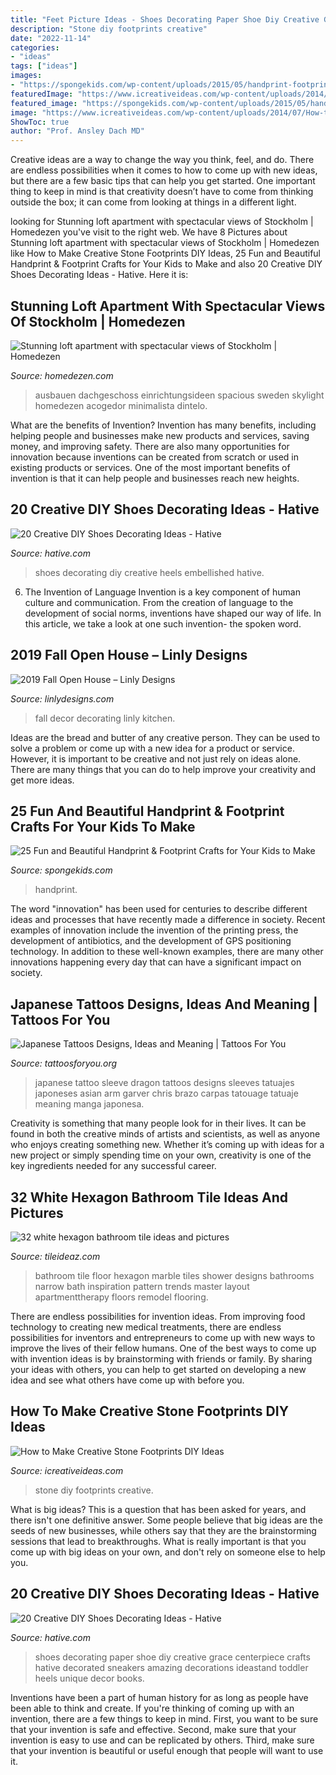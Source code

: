 ```yaml
---
title: "Feet Picture Ideas - Shoes Decorating Paper Shoe Diy Creative Grace Centerpiece Crafts Hative Decorated Sneakers Amazing Decorations Ideastand Toddler Heels Unique Decor Books"
description: "Stone diy footprints creative"
date: "2022-11-14"
categories:
- "ideas"
tags: ["ideas"]
images:
- "https://spongekids.com/wp-content/uploads/2015/05/handprint-footprint-crafts/30-handprint-footprint-crafts.jpg"
featuredImage: "https://www.icreativeideas.com/wp-content/uploads/2014/07/How-to-Make-Creative-Stone-Footprints-DIY-Ideas-13.jpg"
featured_image: "https://spongekids.com/wp-content/uploads/2015/05/handprint-footprint-crafts/30-handprint-footprint-crafts.jpg"
image: "https://www.icreativeideas.com/wp-content/uploads/2014/07/How-to-Make-Creative-Stone-Footprints-DIY-Ideas-13.jpg"
ShowToc: true
author: "Prof. Ansley Dach MD"
---
```



Creative ideas are a way to change the way you think, feel, and do. There are endless possibilities when it comes to how to come up with new ideas, but there are a few basic tips that can help you get started. One important thing to keep in mind is that creativity doesn’t have to come from thinking outside the box; it can come from looking at things in a different light.

	

		
looking for Stunning loft apartment with spectacular views of Stockholm | Homedezen you've visit to the right web. We have 8 Pictures about Stunning loft apartment with spectacular views of Stockholm | Homedezen like How to Make Creative Stone Footprints DIY Ideas, 25 Fun and Beautiful Handprint &amp; Footprint Crafts for Your Kids to Make and also 20 Creative DIY Shoes Decorating Ideas - Hative. Here it is:
		
    
## Stunning Loft Apartment With Spectacular Views Of Stockholm | Homedezen

<img loading=lazy src="http://www.homedezen.com/wp-content/uploads/2014/04/Stunning-loft-apartment-with-spectacular-views-of-Stockholm-07.jpg" onerror="this.onerror=null;this.src='https://tse4.mm.bing.net/th?id=OIP.d_K9FTRXYa9G--SDw6AmFAHaE7&amp;pid=15.1';" alt="Stunning loft apartment with spectacular views of Stockholm | Homedezen">

_Source: homedezen.com_

>ausbauen dachgeschoss einrichtungsideen spacious sweden skylight homedezen acogedor minimalista dintelo. 

	

What are the benefits of Invention?
Invention has many benefits, including helping people and businesses make new products and services, saving money, and improving safety. There are also many opportunities for innovation because inventions can be created from scratch or used in existing products or services. One of the most important benefits of invention is that it can help people and businesses reach new heights.

    
## 20 Creative DIY Shoes Decorating Ideas - Hative

<img loading=lazy src="https://hative.com/wp-content/uploads/2014/07/shoes-decorating-ideas/5-shoes-decorating-ideas.jpg" onerror="this.onerror=null;this.src='https://tse3.mm.bing.net/th?id=OIP.N7upWIsL-3jTUPauLNHZKQHaGY&amp;pid=15.1';" alt="20 Creative DIY Shoes Decorating Ideas - Hative">

_Source: hative.com_

>shoes decorating diy creative heels embellished hative. 

	

6. The Invention of Language
Invention is a key component of human culture and communication. From the creation of language to the development of social norms, inventions have shaped our way of life. In this article, we take a look at one such invention- the spoken word.

    
## 2019 Fall Open House – Linly Designs

<img loading=lazy src="https://www.linlydesigns.com/wp-content/uploads/2019/08/Luxury-Fall-Decorating-Ideas-For-Your-Kitchen-2.jpg" onerror="this.onerror=null;this.src='https://tse2.mm.bing.net/th?id=OIP.yO5NjGtQZ4QwWJfToxWbeAHaLH&amp;pid=15.1';" alt="2019 Fall Open House – Linly Designs">

_Source: linlydesigns.com_

>fall decor decorating linly kitchen. 

	

Ideas are the bread and butter of any creative person. They can be used to solve a problem or come up with a new idea for a product or service. However, it is important to be creative and not just rely on ideas alone. There are many things that you can do to help improve your creativity and get more ideas.

    
## 25 Fun And Beautiful Handprint &amp; Footprint Crafts For Your Kids To Make

<img loading=lazy src="https://spongekids.com/wp-content/uploads/2015/05/handprint-footprint-crafts/30-handprint-footprint-crafts.jpg" onerror="this.onerror=null;this.src='https://tse2.mm.bing.net/th?id=OIP.hcOPIa4MfTToc-YpeA3pPgHaLH&amp;pid=15.1';" alt="25 Fun and Beautiful Handprint &amp; Footprint Crafts for Your Kids to Make">

_Source: spongekids.com_

>handprint. 

	

The word "innovation" has been used for centuries to describe different ideas and processes that have recently made a difference in society. Recent examples of innovation include the invention of the printing press, the development of antibiotics, and the development of GPS positioning technology. In addition to these well-known examples, there are many other innovations happening every day that can have a significant impact on society.

    
## Japanese Tattoos Designs, Ideas And Meaning | Tattoos For You

<img loading=lazy src="http://www.tattoosforyou.org/wp-content/uploads/2013/09/Japanese-Sleeve-Tattoo.jpg" onerror="this.onerror=null;this.src='https://tse2.mm.bing.net/th?id=OIP.ds-wx0GMinjWO3F_q7H6sQHaPu&amp;pid=15.1';" alt="Japanese Tattoos Designs, Ideas and Meaning | Tattoos For You">

_Source: tattoosforyou.org_

>japanese tattoo sleeve dragon tattoos designs sleeves tatuajes japoneses asian arm garver chris brazo carpas tatouage tatuaje meaning manga japonesa. 

	

Creativity is something that many people look for in their lives. It can be found in both the creative minds of artists and scientists, as well as anyone who enjoys creating something new. Whether it’s coming up with ideas for a new project or simply spending time on your own, creativity is one of the key ingredients needed for any successful career.

    
## 32 White Hexagon Bathroom Tile Ideas And Pictures

<img loading=lazy src="http://www.tileideaz.com/wp-content/uploads/2015/01/white_hexagon_bathroom_tile_13.jpg" onerror="this.onerror=null;this.src='https://tse1.mm.bing.net/th?id=OIP.Ycsb0zAuWToVVoGLD26kEwHaLH&amp;pid=15.1';" alt="32 white hexagon bathroom tile ideas and pictures">

_Source: tileideaz.com_

>bathroom tile floor hexagon marble tiles shower designs bathrooms narrow bath inspiration pattern trends master layout apartmenttherapy floors remodel flooring. 

	

There are endless possibilities for invention ideas. From improving food technology to creating new medical treatments, there are endless possibilities for inventors and entrepreneurs to come up with new ways to improve the lives of their fellow humans. One of the best ways to come up with invention ideas is by brainstorming with friends or family. By sharing your ideas with others, you can help to get started on developing a new idea and see what others have come up with before you.

    
## How To Make Creative Stone Footprints DIY Ideas

<img loading=lazy src="https://www.icreativeideas.com/wp-content/uploads/2014/07/How-to-Make-Creative-Stone-Footprints-DIY-Ideas-13.jpg" onerror="this.onerror=null;this.src='https://tse2.mm.bing.net/th?id=OIP._SNk3izcwwJW9FDlnGvE1AHaLI&amp;pid=15.1';" alt="How to Make Creative Stone Footprints DIY Ideas">

_Source: icreativeideas.com_

>stone diy footprints creative. 

	

What is big ideas?
This is a question that has been asked for years, and there isn't one definitive answer. Some people believe that big ideas are the seeds of new businesses, while others say that they are the brainstorming sessions that lead to breakthroughs. What is really important is that you come up with big ideas on your own, and don't rely on someone else to help you.

    
## 20 Creative DIY Shoes Decorating Ideas - Hative

<img loading=lazy src="https://hative.com/wp-content/uploads/2014/07/shoes-decorating-ideas/2-shoes-decorating-ideas.jpg" onerror="this.onerror=null;this.src='https://tse3.mm.bing.net/th?id=OIP.UH8zd2fBy10xGP3flOrXCQHaJ6&amp;pid=15.1';" alt="20 Creative DIY Shoes Decorating Ideas - Hative">

_Source: hative.com_

>shoes decorating paper shoe diy creative grace centerpiece crafts hative decorated sneakers amazing decorations ideastand toddler heels unique decor books. 

	

Inventions have been a part of human history for as long as people have been able to think and create. If you're thinking of coming up with an invention, there are a few things to keep in mind. First, you want to be sure that your invention is safe and effective. Second, make sure that your invention is easy to use and can be replicated by others. Third, make sure that your invention is beautiful or useful enough that people will want to use it.

